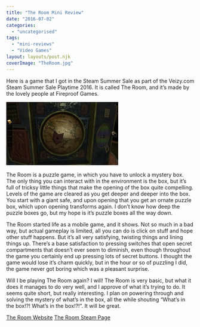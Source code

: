 ```yaml
---
title: "The Room Mini Review"
date: "2016-07-02"
categories: 
  - "uncategorised"
tags: 
  - "mini-reviews"
  - "Video Games"
layout: layouts/post.njk
coverImage: "TheRoom.jpg"
---
```


Here is a game that I got in the Steam Summer Sale as part of the Veizy.com Steam Summer Sale Playtime 2016. It is called The Room, and it’s made by the lovely people at Fireproof Games.

![The Room](images/TheRoom-300x169.jpg "Of course I'm too classy to make an OH HAI MARK joke")

The Room is a puzzle game, in which you have to unlock a mystery box. The only thing you can interact with in the environment is the box, but it’s full of tricksy little things that make the opening of the box quite compelling. Levels of the game are cleared as you get deeper and deeper into the box. You start with a giant safe, and upon opening that you get an ornate puzzle box, which upon opening transforms again. I don’t know how deep the puzzle boxes go, but my hope is it’s puzzle boxes all the way down.

The Room started life as a mobile game, and it shows. Not so much in a bad way, but actual gameplay is limited, all you can do is click on stuff and hope other stuff happens. But it’s all very satisfying, twisting things and lining things up. There’s a base satisfaction to pressing switches that open secret compartments that doesn’t ever seem to diminish, even though throughout the game you certainly end up pressing lots of secret buttons. I thought the game would lose it’s charm quickly, but in the hour or so of puzzling I did, the game never got boring which was a pleasant surprise.

Will I be playing The Room again? I will! The Room is very basic, but what it does it manages to do very well, and I approve of what it’s trying to do. It seems quite short, but really interesting. I plan on powering through and solving the mystery of what’s in the box, all the while shouting “What’s in the box!?! What’s in the box!?!”. It will be great.

[The Room Website](http://www.fireproofgames.com/games/the-room) [The Room Steam Page](http://store.steampowered.com/app/288160/The_Room/)
